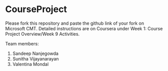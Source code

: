 # CourseProject

Please fork this repository and paste the github link of your fork on Microsoft CMT. Detailed instructions are on Coursera under Week 1: Course Project Overview/Week 9 Activities.

Team members:
1. Sandeep Nanjegowda 
2. Sunitha Vijayanarayan
3. Valentina Mondal
